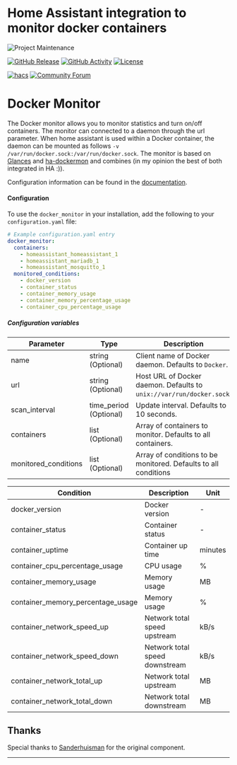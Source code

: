 # Home Assistant integration to monitor docker containers
![Project Maintenance][maintenance-shield]

[![GitHub Release][releases-shield]][releases]
[![GitHub Activity][commits-shield]][commits]
[![License][license-shield]](LICENSE)

[![hacs][hacs-shield]](hacs)
[![Community Forum][forum-shield]][forum]

# Docker Monitor

The Docker monitor allows you to monitor statistics and turn on/off containers. The monitor can connected to a daemon through the url parameter. When home assistant is used within a Docker container, the daemon can be mounted as follows `-v /var/run/docker.sock:/var/run/docker.sock`. The monitor is based on [Glances](https://github.com/nicolargo/glances) and [ha-dockermon](https://github.com/philhawthorne/ha-dockermon) and combines (in my opinion the best of both integrated in HA :)).

Configuration information can be found in the [documentation](https://github.com/guillaumelamirand/docker-monitor).

#### Configuration

To use the `docker_monitor` in your installation, add the following to your `configuration.yaml` file:

```yaml
# Example configuration.yaml entry
docker_monitor:
  containers:
    - homeassistant_homeassistant_1
    - homeassistant_mariadb_1
    - homeassistant_mosquitto_1
  monitored_conditions:
    - docker_version
    - container_status
    - container_memory_usage
    - container_memory_percentage_usage
    - container_cpu_percentage_usage
```

##### Configuration variables

| Parameter            | Type                     | Description                                                           |
| -------------------- | ------------------------ | --------------------------------------------------------------------- |
| name                 | string       (Optional)  | Client name of Docker daemon. Defaults to `Docker`.                   |
| url                  | string       (Optional)  | Host URL of Docker daemon. Defaults to `unix://var/run/docker.sock`.  |
| scan_interval        | time_period  (Optional)  | Update interval. Defaults to 10 seconds.                              |
| containers           | list         (Optional)  | Array of containers to monitor. Defaults to all containers.           |
| monitored_conditions | list         (Optional)  | Array of conditions to be monitored. Defaults to all conditions       |

| Condition                         | Description                     | Unit    |
| --------------------------------- | ------------------------------- | ------- |
| docker_version                    | Docker version                  | -       |
| container_status                  | Container status                | -       |
| container_uptime                  | Container up time               | minutes |
| container_cpu_percentage_usage    | CPU usage                       | %       |
| container_memory_usage            | Memory usage                    | MB      |
| container_memory_percentage_usage | Memory usage                    | %       |
| container_network_speed_up        | Network total speed upstream    | kB/s    |
| container_network_speed_down      | Network total speed downstream  | kB/s    |
| container_network_total_up        | Network total upstream          | MB      |
| container_network_total_down      | Network total downstream        | MB      |


## Thanks

Special thanks to [Sanderhuisman](https://github.com/Sanderhuisman/home-assistant-custom-components) for the original component.

***

[docker-monitor]: https://github.com/guillaumelamirand/docker-monitor
[releases]: https://github.com/guillaumelamirand/docker-monitor/releases
[license-shield]: https://img.shields.io/github/license/guillaumelamirand/docker-monitor.svg?style=for-the-badge
[commits-shield]: https://img.shields.io/github/commit-activity/y/guillaumelamirand/docker-monitor.svg?style=for-the-badge
[commits]: https://github.com/guillaumelamirand/docker-monitor/commits/master
[hacs]: https://github.com/custom-components/hacs
[hacs-shield]: https://img.shields.io/badge/HACS-Custom-orange.svg?style=for-the-badge
[forum-shield]: https://img.shields.io/badge/community-forum-brightgreen.svg?style=for-the-badge
[forum]: https://community.home-assistant.io/
[maintenance-shield]: https://img.shields.io/badge/maintainer-Guillaume%20Lamirand-blue.svg?style=for-the-badge
[releases-shield]: https://img.shields.io/github/release/guillaumelamirand/docker-monitor.svg?style=for-the-badge
